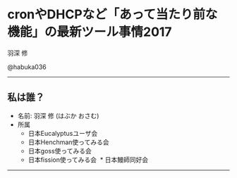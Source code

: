 # cronやDHCPなど「あって当たり前な機能」の最新ツール事情2017

羽深 修

@habuka036

---
## 私は誰？

* 名前: 羽深 修 (はぶか おさむ)
* 所属
  * 日本Eucalyptusユーザ会  
  * 日本Henchman使ってみる会
  * 日本goss使ってみる会
  * 日本fission使ってみる会
  * 日本鰻師同好会

---
